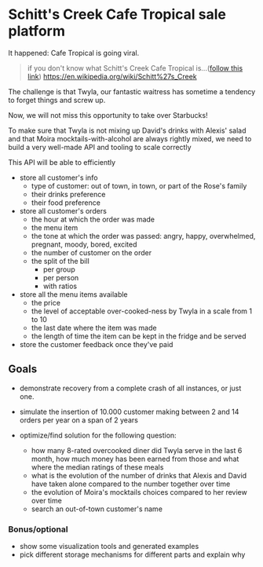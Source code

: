 # Schitt's Creek Cafe Tropical sale platform

It happened: Cafe Tropical is going viral.

> if you don't know what Schitt's Creek Cafe Tropical is...([follow this link](https://en.wikipedia.org/wiki/Schitt%27s_Creek)) https://en.wikipedia.org/wiki/Schitt%27s_Creek



The challenge is that Twyla, our fantastic waitress has sometime a tendency to forget things and screw up.

Now, we will not miss this opportunity to take over Starbucks!

To make sure that Twyla is not mixing up David's drinks with Alexis' salad and that Moira mocktails-with-alcohol are 
always rightly mixed, we need to build a very well-made API and tooling to scale correctly

This API will be able to efficiently

- store all customer's info
  - type of customer: out of town, in town, or part of the Rose's family
  - their drinks preference
  - their food preference
- store all customer's orders
  - the hour at which the order was made
  - the menu item
  - the tone at which the order was passed: angry, happy, overwhelmed, pregnant, moody, bored, excited
  - the number of customer on the order
  - the split of the bill
    - per group
    - per person
    - with ratios
- store all the menu items available
  - the price
  - the level of acceptable over-cooked-ness by Twyla in a scale from 1 to 10
  - the last date where the item was made
  - the length of time the item can be kept in the fridge and be served
- store the customer feedback once they've paid



## Goals

-  demonstrate recovery from a complete crash of all instances, or just one.

- simulate the insertion of 10.000 customer making between 2 and 14 orders per year on a span of 2 years
- optimize/find solution for the following question:
  - how many 8-rated overcooked diner did Twyla serve	 in the last 6 month, how much money has been earned from those 
    and what where the median ratings of these meals
  - what is the evolution of the number of drinks that Alexis and David have taken alone compared to the number together
    over time
  - the evolution of Moira's mocktails choices compared to her review over time
  - search an out-of-town customer's name



### Bonus/optional

- show some visualization tools and generated examples
- pick different storage mechanisms for different parts and explain why